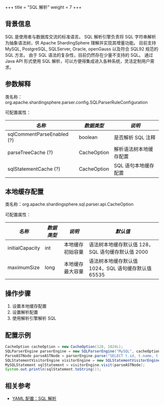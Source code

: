 +++
title = "SQL 解析"
weight = 7
+++

## 背景信息

SQL 是使用者与数据库交流的标准语言。 SQL 解析引擎负责将 SQL 字符串解析为抽象语法树，供 Apache ShardingSphere 理解并实现其增量功能。
目前支持 MySQL, PostgreSQL, SQLServer, Oracle, openGauss 以及符合 SQL92 规范的 SQL 方言。 由于 SQL 语法的复杂性，目前仍然存在少量不支持的 SQL。
通过 Java API 形式使用 SQL 解析，可以方便得集成进入各种系统，灵活定制用户需求。

## 参数解释

类名称：org.apache.shardingsphere.parser.config.SQLParserRuleConfiguration

可配置属性：

| *名称*                       | *数据类型*      | *说明*         |
|----------------------------|-------------|--------------|
| sqlCommentParseEnabled (?) | boolean     | 是否解析 SQL 注释  |
| parseTreeCache (?)         | CacheOption | 解析语法树本地缓存配置  |
| sqlStatementCache (?)      | CacheOption | SQL 语句本地缓存配置 |

## 本地缓存配置

类名称：org.apache.shardingsphere.sql.parser.api.CacheOption

可配置属性：

| *名称*            | *数据类型* | *说明*     | *默认值*                             |
|-----------------|--------|----------|-----------------------------------|
| initialCapacity | int    | 本地缓存初始容量 | 语法树本地缓存默认值 128，SQL 语句缓存默认值 2000   |
| maximumSize     | long   | 本地缓存最大容量 | 语法树本地缓存默认值 1024，SQL 语句缓存默认值 65535 |

## 操作步骤

1. 设置本地缓存配置
2. 设置解析配置
3. 使用解析引擎解析 SQL

## 配置示例

```java
CacheOption cacheOption = new CacheOption(128, 1024L);
SQLParserEngine parserEngine = new SQLParserEngine("MySQL", cacheOption);
ParseASTNode parseASTNode = parserEngine.parse("SELECT t.id, t.name, t.age FROM table1 AS t ORDER BY t.id DESC;", false);
SQLStatementVisitorEngine visitorEngine = new SQLStatementVisitorEngine("MySQL", false);
MySQLStatement sqlStatement = visitorEngine.visit(parseASTNode);
System.out.println(sqlStatement.toString());
```

## 相关参考
- [YAML 配置：SQL 解析](/cn/user-manual/shardingsphere-jdbc/yaml-config/rules/sql-parser/)
